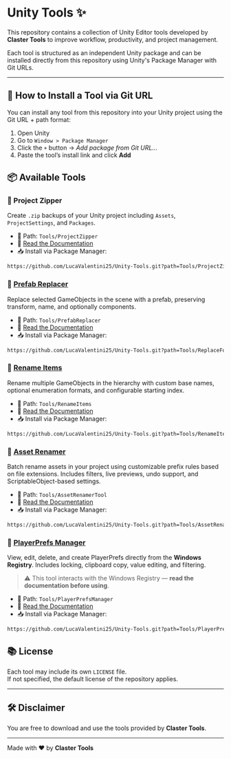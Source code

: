 # Unity Tools ✨

This repository contains a collection of Unity Editor tools developed by **Claster Tools** to improve workflow, productivity, and project management.

Each tool is structured as an independent Unity package and can be installed directly from this repository using Unity's Package Manager with Git URLs.

---
## 🧩 How to Install a Tool via Git URL

You can install any tool from this repository into your Unity project using the Git URL + path format:

1. Open Unity
2. Go to `Window > Package Manager`
3. Click the `+` button → *Add package from Git URL...*
4. Paste the tool’s install link and click **Add**

## 📦 Available Tools

### 🔹 Project Zipper

Create `.zip` backups of your Unity project including `Assets`, `ProjectSettings`, and `Packages`.

- 📁 Path: `Tools/ProjectZipper`
- 📖 [Read the Documentation](Tools/ProjectZipper/README.md)
- 📥 Install via Package Manager:

```bash
https://github.com/LucaValentini25/Unity-Tools.git?path=Tools/ProjectZipper
```

### 🔹 [Prefab Replacer](Tools/PrefabReplacer/README.md)

Replace selected GameObjects in the scene with a prefab, preserving transform, name, and optionally components.

- 📁 Path: `Tools/PrefabReplacer`
- 📖 [Read the Documentation](Tools/PrefabReplacer/README.md)
- 📥 Install via Package Manager:

```bash
https://github.com/LucaValentini25/Unity-Tools.git?path=Tools/ReplaceForPrefabWindow
```
### 🔹 [Rename Items](Tools/RenameItems/README.md)

Rename multiple GameObjects in the hierarchy with custom base names, optional enumeration formats, and configurable starting index.

- 📁 Path: `Tools/RenameItems`
- 📖 [Read the Documentation](Tools/RenameItems/README.md)
- 📥 Install via Package Manager:

```bash
https://github.com/LucaValentini25/Unity-Tools.git?path=Tools/RenameItems
```
### 🔹 [Asset Renamer](Tools/AssetRenamerTool/README.md)

Batch rename assets in your project using customizable prefix rules based on file extensions. Includes filters, live previews, undo support, and ScriptableObject-based settings.

- 📁 Path: `Tools/AssetRenamerTool`
- 📖 [Read the Documentation](Tools/AssetRenamerTool/README.md)
- 📥 Install via Package Manager:

```bash
https://github.com/LucaValentini25/Unity-Tools.git?path=Tools/AssetRenamerTool
```
### 🔹 [PlayerPrefs Manager](Tools/PlayerPrefsManager/README.md)

View, edit, delete, and create PlayerPrefs directly from the **Windows Registry**. Includes locking, clipboard copy, value editing, and filtering.

> ⚠️ This tool interacts with the Windows Registry — **read the documentation before using**.

- 📁 Path: `Tools/PlayerPrefsManager`
- 📖 [Read the Documentation](Tools/PlayerPrefsManager/README.md)
- 📥 Install via Package Manager:

```bash
https://github.com/LucaValentini25/Unity-Tools.git?path=Tools/PlayerPrefsManager
```

## 📚 License

Each tool may include its own `LICENSE` file.  
If not specified, the default license of the repository applies.

---

## 🛠️ Disclaimer

You are free to download and use the tools provided by **Claster Tools**.

---

Made with ❤️ by **Claster Tools**
